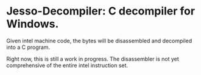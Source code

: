# Jesso-Decompiler: C decompiler for Windows. 
Given intel machine code, the bytes will be disassembled and decompiled into a C program.

Right now, this is still a work in progress.
The disassembler is not yet comprehensive of the entire intel instruction set.
